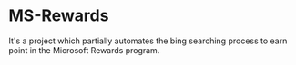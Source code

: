 # MS-Rewards
It's a project which partially automates the bing searching process to earn point in the Microsoft Rewards program.
